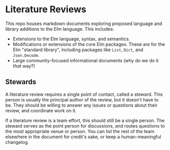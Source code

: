 # Literature Reviews

This repo houses markdown documents exploring proposed language and library additions to the Elm language. This includes:

- Extensions to the Elm language, syntax, and semantics.
- Modifications or extensions of the core Elm packages. These are for the Elm "standard library", including packages like `List`, `Dict`, and `Json.Decode`.
- Large community-focused informational documents (why do we do it *that* way?)

## Stewards

A literature review requires a single point of contact, called a steward.
This person is usually the principal author of the review, but it doesn't have to be.
They should be willing to answer any issues or questions about their review, and coordinate work on it.

If a literature review is a team effort, this should still be a single person.
The steward serves as the point person for discussions, and routes questions to the most appropriate venue or person.
You can list the rest of the team elsewhere in the document for credit's sake, or keep a human-meaningful changelog.
